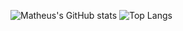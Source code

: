 ![Matheus's GitHub stats](https://github-readme-stats.vercel.app/api?username=matheushpr9&show_icons=true&theme=dracula)
![Top Langs](https://github-readme-stats.vercel.app/api/top-langs/?username=anuraghazra&hide_progress=true)
